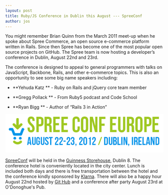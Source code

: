 ```yaml
---
layout: post
title: Ruby/JS Conference in Dublin this August --- SpreeConf
author: jos
---
```


You might remember Brian Quinn from the March 2011 meet-up when he spoke about Spree Commerce, an open source e-commerce platform written in Rails. Since then Spree has become one of the most popular open source projects on GitHub. The Spree team is now hosting a developer’s conference in Dublin, August 22nd and 23rd.

The conference is designed to appeal to general programmers with talks on JavaScript, Backbone, Rails, and other e-commerce topics. This is also an opportunity to see some big name speakers including:



	
  * **Yehuda Katz ** - Ruby on Rails and jQuery core team member

	
  * **Gregg Pollack ** - From Ruby5 podcast and Code School

	
  * **Ryan Bigg ** - Author of “Rails 3 in Action”


[![spreeconf-europe-2012](images/spreeconf-europe-2012.png)](http://spreeconf.com/)

[SpreeConf](http://spreeconf.com/) will be held in the [Guinness Storehouse](http://www.guinness-storehouse.com/), Dublin 8. The conference hotel is conveniently located in the city center. Lunch is included both days and there is free transportation between the hotel and the conference kindly sponsored by [Klarna](http://klarna.com/). There will also be a happy hour August 22nd hosted by [Git Hub](http://www.github.com/) and a conference after party August 23rd at O'Donoghue's Pub.
